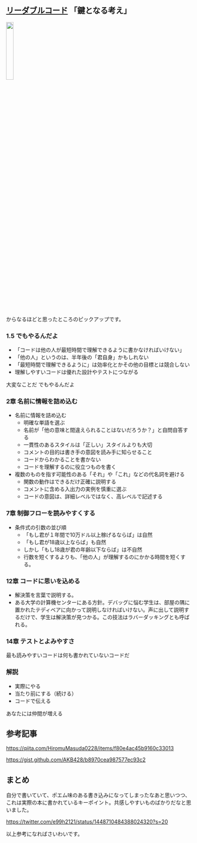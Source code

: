 ## [リーダブルコード](https://www.amazon.co.jp/%E3%83%AA%E3%83%BC%E3%83%80%E3%83%96%E3%83%AB%E3%82%B3%E3%83%BC%E3%83%89-%E2%80%95%E3%82%88%E3%82%8A%E8%89%AF%E3%81%84%E3%82%B3%E3%83%BC%E3%83%89%E3%82%92%E6%9B%B8%E3%81%8F%E3%81%9F%E3%82%81%E3%81%AE%E3%82%B7%E3%83%B3%E3%83%97%E3%83%AB%E3%81%A7%E5%AE%9F%E8%B7%B5%E7%9A%84%E3%81%AA%E3%83%86%E3%82%AF%E3%83%8B%E3%83%83%E3%82%AF-Theory-practice-Boswell/dp/4873115655) 「鍵となる考え」

<img src="https://images-na.ssl-images-amazon.com/images/I/51MgH8Jmr3L._SX352_BO1,204,203,200_.jpg"  width="20%" height="20%" />

からなるほどと思ったところのピックアップです。

### 1.5 でもやるんだよ

- 「コードは他の人が最短時間で理解できるように書かなければいけない」
- 「他の人」というのは、半年後の「君自身」かもしれない
- 「最短時間で理解できるように」は効率化とかその他の目標とは競合しない
- 理解しやすいコードは優れた設計やテストにつながる

大変なことだ
でもやるんだよ

### 2章 名前に情報を詰め込む

- 名前に情報を詰め込む
    - 明確な単語を選ぶ
    - 名前が「他の意味と間違えられることはないだろうか？」と自問自答する
    - 一貫性のあるスタイルは「正しい」スタイルよりも大切
    - コメントの目的は書き手の意図を読み手に知らせること
    - コードからわかることを書かない
    - コードを理解するのに役立つものを書く
- 複数のものを指す可能性のある「それ」や「これ」などの代名詞を避ける
    - 関数の動作はできるだけ正確に説明する
    - コメントに含める入出力の実例を慎重に選ぶ
    - コードの意図は、詳細レベルではなく、高レベルで記述する


### 7章 制御フローを読みやすくする

- 条件式の引数の並び順
    - 「もし君が１年間で10万ドル以上稼げるならば」は自然
    - 「もし君が18歳以上ならば」も自然
    - しかし「もし18歳が君の年齢以下ならば」は不自然
    - 行数を短くするよりも、「他の人」が理解するのにかかる時間を短くする。


### 12章 コードに思いを込める

- 解決策を言葉で説明する。
- ある大学の計算機センターにある方針。デバッグに悩む学生は、部屋の隅に置かれたテディベアに向かって説明しなければいけない。声に出して説明するだけで、学生は解決策が見つかる。この技法はラバーダッキングとも呼ばれる。


### 14章 テストとよみやすさ

最も読みやすいコードは何も書かれていないコードだ

### 解説

- 実際にやる
- 当たり前にする（続ける）
- コードで伝える

あなたには仲間が増える

## 参考記事

https://qiita.com/HiromuMasuda0228/items/f80e4ac45b9160c33013

https://gist.github.com/AKB428/b8970cea987577ec93c2


## まとめ

自分で書いていて、ポエム味のある書き込みになってしまったなあと思いつつ、これは実際の本に書かれているキーポイント。共感しやすいものばかりだなと思いました。

https://twitter.com/e99h2121/status/1448710484388024320?s=20

以上参考になればさいわいです。

